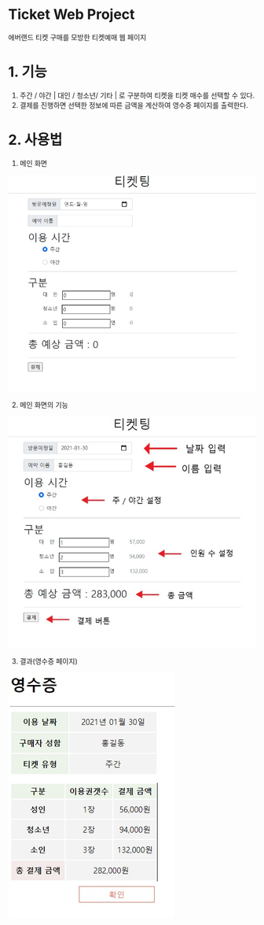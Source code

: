 Ticket Web Project
===================

에버랜드 티켓 구매를 모방한 티켓예매 웹 페이지

# 1. 기능

1. 주간 / 야간 | 대인 / 청소년/ 기타 | 로 구분하여 티켓을 티켓 매수를 선택할 수 있다.
2. 결제를 진행하면 선택한 정보에 따른 금액을 계산하여 영수증 페이지를 출력한다.

# 2. 사용법

1. 메인 화면


![ex_1](./ex1.jpg)

2. 메인 화면의 기능


![ex_2](./ex2.jpg)

3. 결과(영수증 페이지)


![ex_result](./ex3.jpg)
